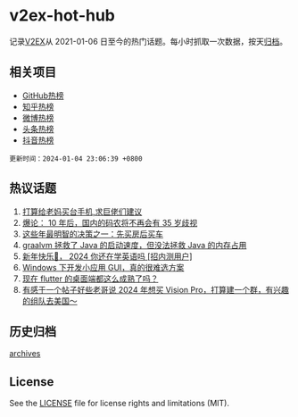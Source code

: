 # v2ex-hot-hub

 记录[V2EX](https://www.v2ex.com/)从 2021-01-06 日至今的热门话题。每小时抓取一次数据，按天[归档](archives)。
 
 ## 相关项目

- [GitHub热榜](https://github.com/snaildev/github-hot-hub)
- [知乎热榜](https://github.com/snaildev/zhihu-hot-hub)
- [微博热榜](https://github.com/snaildev/weibo-hot-hub)
- [头条热榜](https://github.com/snaildev/toutiao-hot-hub)
- [抖音热榜](https://github.com/snaildev/douyin-hot-hub)


 `更新时间：2024-01-04 23:06:39 +0800`

## 热议话题

1. [打算给老妈买台手机,求巨佬们建议](https://www.v2ex.com/t/1005683)
1. [爆论： 10 年后，国内的码农将不再会有 35 岁歧视](https://www.v2ex.com/t/1005658)
1. [这些年最明智的决策之一：先买房后买车](https://www.v2ex.com/t/1005799)
1. [graalvm 拯救了 Java 的启动速度，但没法拯救 Java 的内存占用](https://www.v2ex.com/t/1005841)
1. [新年快乐🎉， 2024 你还在学英语吗 [招内测用户]](https://www.v2ex.com/t/1005693)
1. [Windows 下开发小应用 GUI，真的很难选方案](https://www.v2ex.com/t/1005903)
1. [现在 flutter 的桌面端都这么成熟了吗？](https://www.v2ex.com/t/1005711)
1. [有感于一个帖子好些老哥说 2024 年想买 Vision Pro，打算建一个群，有兴趣的组队去美国～](https://www.v2ex.com/t/1005671)

## 历史归档

[archives](archives)

## License

See the [LICENSE](LICENSE) file for license rights and limitations (MIT).
